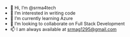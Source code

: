 - 👋 Hi, I’m @srma4tech
- 👀 I’m interested in writing code
- 🌱 I’m currently learning Azure
- 💞️ I’m looking to collaborate on Full Stack Development
- 📫 I am always available at srmag1295@gmail.com

<!---
srma4tech/srma4tech is a ✨ special ✨ repository because its `README.md` (this file) appears on your GitHub profile.
You can click the Preview link to take a look at your changes.
--->
